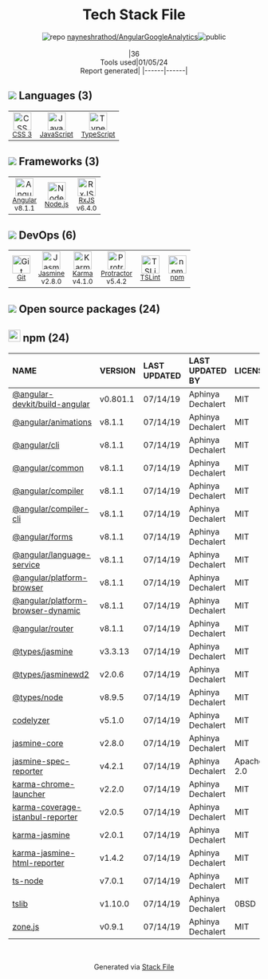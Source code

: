 <!--
&lt;--- Readme.md Snippet without images Start ---&gt;
## Tech Stack
nayneshrathod/AngularGoogleAnalytics is built on the following main stack:

- [Jasmine](http://jasmine.github.io/) – Javascript Testing Framework
- [Node.js](http://nodejs.org/) – Frameworks (Full Stack)
- [JavaScript](https://developer.mozilla.org/en-US/docs/Web/JavaScript) – Languages
- [Karma](http://karma-runner.github.io/) – Browser Testing
- [TypeScript](http://www.typescriptlang.org) – Languages
- [Protractor](http://angular.github.io/protractor) – Javascript Testing Framework
- [RxJS](http://reactivex.io/rxjs/) – Concurrency Frameworks
- [Angular](https://angular.io) – Javascript MVC Frameworks
- [TSLint](https://github.com/palantir/tslint) – Code Review

Full tech stack [here](/techstack.md)

&lt;--- Readme.md Snippet without images End ---&gt;

&lt;--- Readme.md Snippet with images Start ---&gt;
## Tech Stack
nayneshrathod/AngularGoogleAnalytics is built on the following main stack:

- <img width='25' height='25' src='https://img.stackshare.io/service/831/7c0b595409af531b9cdeb07f8c513e8b.png' alt='Jasmine'/> [Jasmine](http://jasmine.github.io/) – Javascript Testing Framework
- <img width='25' height='25' src='https://img.stackshare.io/service/1011/n1JRsFeB_400x400.png' alt='Node.js'/> [Node.js](http://nodejs.org/) – Frameworks (Full Stack)
- <img width='25' height='25' src='https://img.stackshare.io/service/1209/javascript.jpeg' alt='JavaScript'/> [JavaScript](https://developer.mozilla.org/en-US/docs/Web/JavaScript) – Languages
- <img width='25' height='25' src='https://img.stackshare.io/service/1420/TidYGd6a.png' alt='Karma'/> [Karma](http://karma-runner.github.io/) – Browser Testing
- <img width='25' height='25' src='https://img.stackshare.io/service/1612/bynNY5dJ.jpg' alt='TypeScript'/> [TypeScript](http://www.typescriptlang.org) – Languages
- <img width='25' height='25' src='https://img.stackshare.io/service/1754/protractor-logo1.png' alt='Protractor'/> [Protractor](http://angular.github.io/protractor) – Javascript Testing Framework
- <img width='25' height='25' src='https://img.stackshare.io/service/1796/984368.png' alt='RxJS'/> [RxJS](http://reactivex.io/rxjs/) – Concurrency Frameworks
- <img width='25' height='25' src='https://img.stackshare.io/service/3745/cb8U-gL6_400x400.jpg' alt='Angular'/> [Angular](https://angular.io) – Javascript MVC Frameworks
- <img width='25' height='25' src='https://img.stackshare.io/service/5561/303157.png' alt='TSLint'/> [TSLint](https://github.com/palantir/tslint) – Code Review

Full tech stack [here](/techstack.md)

&lt;--- Readme.md Snippet with images End ---&gt;
-->
<div align="center">

# Tech Stack File
![](https://img.stackshare.io/repo.svg "repo") [nayneshrathod/AngularGoogleAnalytics](https://github.com/nayneshrathod/AngularGoogleAnalytics)![](https://img.stackshare.io/public_badge.svg "public")
<br/><br/>
|36<br/>Tools used|01/05/24 <br/>Report generated|
|------|------|
</div>

## <img src='https://img.stackshare.io/languages.svg'/> Languages (3)
<table><tr>
  <td align='center'>
  <img width='36' height='36' src='https://img.stackshare.io/service/6727/css.png' alt='CSS 3'>
  <br>
  <sub><a href="https://developer.mozilla.org/en-US/docs/Web/CSS/CSS3">CSS 3</a></sub>
  <br>
  <sub></sub>
</td>

<td align='center'>
  <img width='36' height='36' src='https://img.stackshare.io/service/1209/javascript.jpeg' alt='JavaScript'>
  <br>
  <sub><a href="https://developer.mozilla.org/en-US/docs/Web/JavaScript">JavaScript</a></sub>
  <br>
  <sub></sub>
</td>

<td align='center'>
  <img width='36' height='36' src='https://img.stackshare.io/service/1612/bynNY5dJ.jpg' alt='TypeScript'>
  <br>
  <sub><a href="http://www.typescriptlang.org">TypeScript</a></sub>
  <br>
  <sub></sub>
</td>

</tr>
</table>

## <img src='https://img.stackshare.io/frameworks.svg'/> Frameworks (3)
<table><tr>
  <td align='center'>
  <img width='36' height='36' src='https://img.stackshare.io/service/3745/cb8U-gL6_400x400.jpg' alt='Angular'>
  <br>
  <sub><a href="https://angular.io">Angular</a></sub>
  <br>
  <sub>v8.1.1</sub>
</td>

<td align='center'>
  <img width='36' height='36' src='https://img.stackshare.io/service/1011/n1JRsFeB_400x400.png' alt='Node.js'>
  <br>
  <sub><a href="http://nodejs.org/">Node.js</a></sub>
  <br>
  <sub></sub>
</td>

<td align='center'>
  <img width='36' height='36' src='https://img.stackshare.io/service/1796/984368.png' alt='RxJS'>
  <br>
  <sub><a href="http://reactivex.io/rxjs/">RxJS</a></sub>
  <br>
  <sub>v6.4.0</sub>
</td>

</tr>
</table>

## <img src='https://img.stackshare.io/devops.svg'/> DevOps (6)
<table><tr>
  <td align='center'>
  <img width='36' height='36' src='https://img.stackshare.io/service/1046/git.png' alt='Git'>
  <br>
  <sub><a href="http://git-scm.com/">Git</a></sub>
  <br>
  <sub></sub>
</td>

<td align='center'>
  <img width='36' height='36' src='https://img.stackshare.io/service/831/7c0b595409af531b9cdeb07f8c513e8b.png' alt='Jasmine'>
  <br>
  <sub><a href="http://jasmine.github.io/">Jasmine</a></sub>
  <br>
  <sub>v2.8.0</sub>
</td>

<td align='center'>
  <img width='36' height='36' src='https://img.stackshare.io/service/1420/TidYGd6a.png' alt='Karma'>
  <br>
  <sub><a href="http://karma-runner.github.io/">Karma</a></sub>
  <br>
  <sub>v4.1.0</sub>
</td>

<td align='center'>
  <img width='36' height='36' src='https://img.stackshare.io/service/1754/protractor-logo1.png' alt='Protractor'>
  <br>
  <sub><a href="http://angular.github.io/protractor">Protractor</a></sub>
  <br>
  <sub>v5.4.2</sub>
</td>

<td align='center'>
  <img width='36' height='36' src='https://img.stackshare.io/service/5561/303157.png' alt='TSLint'>
  <br>
  <sub><a href="https://github.com/palantir/tslint">TSLint</a></sub>
  <br>
  <sub></sub>
</td>

<td align='center'>
  <img width='36' height='36' src='https://img.stackshare.io/service/1120/lejvzrnlpb308aftn31u.png' alt='npm'>
  <br>
  <sub><a href="https://www.npmjs.com/">npm</a></sub>
  <br>
  <sub></sub>
</td>

</tr>
</table>


## <img src='https://img.stackshare.io/group.svg' /> Open source packages (24)</h2>

## <img width='24' height='24' src='https://img.stackshare.io/service/1120/lejvzrnlpb308aftn31u.png'/> npm (24)

|NAME|VERSION|LAST UPDATED|LAST UPDATED BY|LICENSE|VULNERABILITIES|
|:------|:------|:------|:------|:------|:------|
|[@angular-devkit/build-angular](https://www.npmjs.com/@angular-devkit/build-angular)|v0.801.1|07/14/19|Aphinya Dechalert |MIT|N/A|
|[@angular/animations](https://www.npmjs.com/@angular/animations)|v8.1.1|07/14/19|Aphinya Dechalert |MIT|N/A|
|[@angular/cli](https://www.npmjs.com/@angular/cli)|v8.1.1|07/14/19|Aphinya Dechalert |MIT|N/A|
|[@angular/common](https://www.npmjs.com/@angular/common)|v8.1.1|07/14/19|Aphinya Dechalert |MIT|N/A|
|[@angular/compiler](https://www.npmjs.com/@angular/compiler)|v8.1.1|07/14/19|Aphinya Dechalert |MIT|N/A|
|[@angular/compiler-cli](https://www.npmjs.com/@angular/compiler-cli)|v8.1.1|07/14/19|Aphinya Dechalert |MIT|N/A|
|[@angular/forms](https://www.npmjs.com/@angular/forms)|v8.1.1|07/14/19|Aphinya Dechalert |MIT|N/A|
|[@angular/language-service](https://www.npmjs.com/@angular/language-service)|v8.1.1|07/14/19|Aphinya Dechalert |MIT|N/A|
|[@angular/platform-browser](https://www.npmjs.com/@angular/platform-browser)|v8.1.1|07/14/19|Aphinya Dechalert |MIT|N/A|
|[@angular/platform-browser-dynamic](https://www.npmjs.com/@angular/platform-browser-dynamic)|v8.1.1|07/14/19|Aphinya Dechalert |MIT|N/A|
|[@angular/router](https://www.npmjs.com/@angular/router)|v8.1.1|07/14/19|Aphinya Dechalert |MIT|N/A|
|[@types/jasmine](https://www.npmjs.com/@types/jasmine)|v3.3.13|07/14/19|Aphinya Dechalert |MIT|N/A|
|[@types/jasminewd2](https://www.npmjs.com/@types/jasminewd2)|v2.0.6|07/14/19|Aphinya Dechalert |MIT|N/A|
|[@types/node](https://www.npmjs.com/@types/node)|v8.9.5|07/14/19|Aphinya Dechalert |MIT|N/A|
|[codelyzer](https://www.npmjs.com/codelyzer)|v5.1.0|07/14/19|Aphinya Dechalert |MIT|N/A|
|[jasmine-core](https://www.npmjs.com/jasmine-core)|v2.8.0|07/14/19|Aphinya Dechalert |MIT|N/A|
|[jasmine-spec-reporter](https://www.npmjs.com/jasmine-spec-reporter)|v4.2.1|07/14/19|Aphinya Dechalert |Apache-2.0|N/A|
|[karma-chrome-launcher](https://www.npmjs.com/karma-chrome-launcher)|v2.2.0|07/14/19|Aphinya Dechalert |MIT|N/A|
|[karma-coverage-istanbul-reporter](https://www.npmjs.com/karma-coverage-istanbul-reporter)|v2.0.5|07/14/19|Aphinya Dechalert |MIT|N/A|
|[karma-jasmine](https://www.npmjs.com/karma-jasmine)|v2.0.1|07/14/19|Aphinya Dechalert |MIT|N/A|
|[karma-jasmine-html-reporter](https://www.npmjs.com/karma-jasmine-html-reporter)|v1.4.2|07/14/19|Aphinya Dechalert |MIT|N/A|
|[ts-node](https://www.npmjs.com/ts-node)|v7.0.1|07/14/19|Aphinya Dechalert |MIT|N/A|
|[tslib](https://www.npmjs.com/tslib)|v1.10.0|07/14/19|Aphinya Dechalert |0BSD|N/A|
|[zone.js](https://www.npmjs.com/zone.js)|v0.9.1|07/14/19|Aphinya Dechalert |MIT|N/A|

<br/>
<div align='center'>

Generated via [Stack File](https://github.com/marketplace/stack-file)
